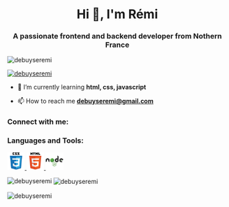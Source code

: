 <h1 align="center">Hi 👋, I'm Rémi</h1>
<h3 align="center">A passionate frontend and backend developer from Nothern France</h3>

<p align="left"> <img src="https://komarev.com/ghpvc/?username=debuyseremi&label=Profile%20views&color=0e75b6&style=flat" alt="debuyseremi" /> </p>

<p align="left"> <a href="https://github.com/ryo-ma/github-profile-trophy"><img src="https://github-profile-trophy.vercel.app/?username=debuyseremi" alt="debuyseremi" /></a> </p>

- 🌱 I’m currently learning **html, css, javascript**

- 📫 How to reach me **debuyseremi@gmail.com**

<h3 align="left">Connect with me:</h3>
<p align="left">
</p>

<h3 align="left">Languages and Tools:</h3>
<p align="left"> <a href="https://www.w3schools.com/css/" target="_blank" rel="noreferrer"> <img src="https://raw.githubusercontent.com/devicons/devicon/master/icons/css3/css3-original-wordmark.svg" alt="css3" width="40" height="40"/> </a> <a href="https://www.w3.org/html/" target="_blank" rel="noreferrer"> <img src="https://raw.githubusercontent.com/devicons/devicon/master/icons/html5/html5-original-wordmark.svg" alt="html5" width="40" height="40"/> </a> <a href="https://nodejs.org" target="_blank" rel="noreferrer"> <img src="https://raw.githubusercontent.com/devicons/devicon/master/icons/nodejs/nodejs-original-wordmark.svg" alt="nodejs" width="40" height="40"/> </a> </p>

<p><img align="left" src="https://github-readme-stats.vercel.app/api/top-langs?username=debuyseremi&show_icons=true&locale=en&layout=compact" alt="debuyseremi" /></p>

<p>&nbsp;<img align="center" src="https://github-readme-stats.vercel.app/api?username=debuyseremi&show_icons=true&locale=en" alt="debuyseremi" /></p>

<p><img align="center" src="https://github-readme-streak-stats.herokuapp.com/?user=debuyseremi&" alt="debuyseremi" /></p>
